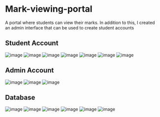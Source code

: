 # Mark-viewing-portal
A portal where students can view their marks.
In addition to this, I created an admin interface that can be used to create student accounts
## Student Account
![image](https://user-images.githubusercontent.com/50575195/86806770-d20e4780-c096-11ea-8120-52544a2cdd1c.png)
![image](https://user-images.githubusercontent.com/50575195/86806970-06820380-c097-11ea-8727-161b1284059d.png)
![image](https://user-images.githubusercontent.com/50575195/86807318-611b5f80-c097-11ea-8a7e-dbf2296dd5dc.png)
![image](https://user-images.githubusercontent.com/50575195/86807549-9758df00-c097-11ea-9c47-3e26e07c1faf.png)
![image](https://user-images.githubusercontent.com/50575195/86807699-b8213480-c097-11ea-9256-4b725c7d40af.png)
![image](https://user-images.githubusercontent.com/50575195/86807844-db4be400-c097-11ea-85c6-eb72d1bc31ba.png)
![image](https://user-images.githubusercontent.com/50575195/86807981-09312880-c098-11ea-852b-a5f62135ac2d.png)
## Admin Account
![image](https://user-images.githubusercontent.com/50575195/86808787-cf145680-c098-11ea-9d16-de5fa8ee5daa.png)
![image](https://user-images.githubusercontent.com/50575195/86809277-55c93380-c099-11ea-8e14-9d8876f2ea1e.png)
![image](https://user-images.githubusercontent.com/50575195/86809386-74c7c580-c099-11ea-85b9-51ff09f2f319.png)
## Database
![image](https://user-images.githubusercontent.com/50575195/86809701-c6705000-c099-11ea-83e7-2e847cec7e90.png)
![image](https://user-images.githubusercontent.com/50575195/86809938-09322800-c09a-11ea-880c-3aab0a91f6e6.png)
![image](https://user-images.githubusercontent.com/50575195/86809987-194a0780-c09a-11ea-9d70-d9bc05825833.png)
![image](https://user-images.githubusercontent.com/50575195/86810082-3088f500-c09a-11ea-8782-d3d33ad4294e.png)
![image](https://user-images.githubusercontent.com/50575195/86810156-41396b00-c09a-11ea-9b83-bdb7f720eaf8.png)
![image](https://user-images.githubusercontent.com/50575195/86810283-6332ed80-c09a-11ea-97d6-06cff5143749.png)
